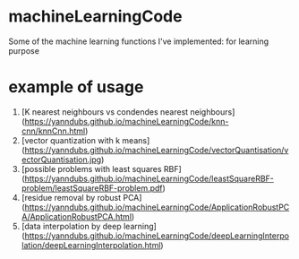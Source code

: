 # machineLearningCode
Some of the machine learning functions I've implemented: for learning purpose

# example of usage
1. [K nearest neighbours vs condendes nearest neighbours] (https://yanndubs.github.io/machineLearningCode/knn-cnn/knnCnn.html)
2. [vector quantization with k means] (https://yanndubs.github.io/machineLearningCode/vectorQuantisation/vectorQuantisation.jpg)
3. [possible problems with least squares RBF] (https://yanndubs.github.io/machineLearningCode/leastSquareRBF-problem/leastSquareRBF-problem.pdf)
4. [residue removal by robust PCA] (https://yanndubs.github.io/machineLearningCode/ApplicationRobustPCA/ApplicationRobustPCA.html)
5. [data interpolation by deep learning] (https://yanndubs.github.io/machineLearningCode/deepLearningInterpolation/deepLearningInterpolation.html)

